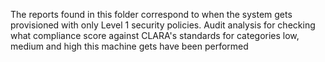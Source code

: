 The reports found in this folder correspond to when the system gets provisioned with only Level 1 security policies. Audit analysis for checking what compliance score against CLARA's standards for categories low, medium and high this machine gets have been performed